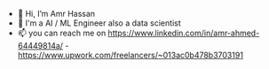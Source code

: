 - 👋 Hi, I’m Amr Hassan 
- 👀 I'm a AI / ML Engineer also a data scientist
- 📫 you can reach me on https://www.linkedin.com/in/amr-ahmed-64449814a/ - https://www.upwork.com/freelancers/~013ac0b478b3703191

<!---
Amr0093/Amr0093 is a ✨ special ✨ repository because its `README.md` (this file) appears on your GitHub profile.
You can click the Preview link to take a look at your changes.
--->
